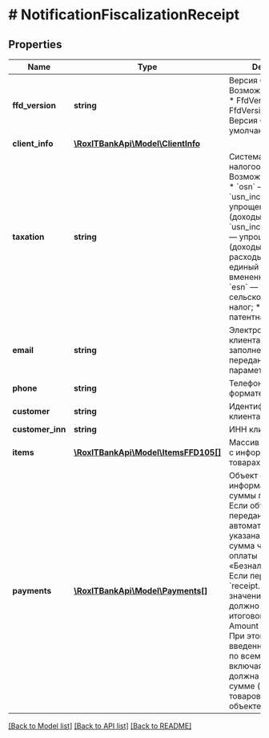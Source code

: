 # # NotificationFiscalizationReceipt

## Properties

Name | Type | Description | Notes
------------ | ------------- | ------------- | -------------
**ffd_version** | **string** | Версия ФФД. Возможные значения: * FfdVersion: &#x60;1.2&#x60;, * FfdVersion: &#x60;1.05&#x60;.  Версия ФФД по умолчанию — &#x60;1.05&#x60;. | [optional] [default to '1.05']
**client_info** | [**\RoxlTBankApi\Model\ClientInfo**](ClientInfo.md) |  | [optional]
**taxation** | **string** | Система налогообложения. Возможные значения: * &#x60;osn&#x60; — общая СН; * &#x60;usn_income&#x60; — упрощенная СН (доходы); * &#x60;usn_income_outcome&#x60; — упрощенная СН (доходы минус расходы); * &#x60;envd&#x60; — единый налог на вмененный доход; * &#x60;esn&#x60; — единый сельскохозяйственный налог; * &#x60;patent&#x60; — патентная СН. | [optional]
**email** | **string** | Электронная почта клиента. Должен быть заполнен, если не передано значение  в параметре &#x60;Phone&#x60;. | [optional]
**phone** | **string** | Телефон клиента в формате &#x60;+{Ц}&#x60;. | [optional]
**customer** | **string** | Идентификатор/имя клиента. | [optional]
**customer_inn** | **string** | ИНН клиента. | [optional]
**items** | [**\RoxlTBankApi\Model\ItemsFFD105[]**](ItemsFFD105.md) | Массив позиций чека с информацией о товарах. | [optional]
**payments** | [**\RoxlTBankApi\Model\Payments[]**](Payments.md) | Объект c информацией о видах суммы платежа. * Если объект не передан, будет автоматически указана итоговая сумма чека с видом оплаты  «Безналичный». * Если передан объект &#x60;receipt.Payments&#x60;, значение в &#x60;Electronic&#x60; должно быть равно итоговому значению Amount в методе **Init**. При этом сумма введенных значений по всем видам оплат, включая &#x60;Electronic&#x60;, должна быть равна сумме (&#x60;Amount&#x60;) всех товаров, переданных в объекте &#x60;receipt.Items&#x60;. | [optional]

[[Back to Model list]](../../README.md#models) [[Back to API list]](../../README.md#endpoints) [[Back to README]](../../README.md)
